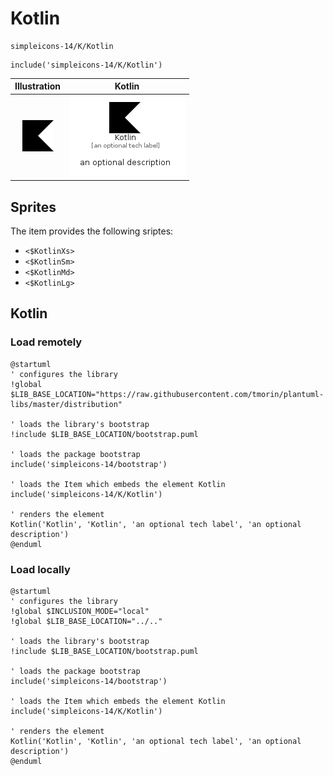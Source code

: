 # Kotlin


```text
simpleicons-14/K/Kotlin
```

```text
include('simpleicons-14/K/Kotlin')
```



| Illustration | Kotlin |
| :---: | :---: |
| ![illustration for Illustration](../../simpleicons-14/K/Kotlin.png) | ![illustration for Kotlin](../../simpleicons-14/K/Kotlin.Local.png) |



## Sprites
The item provides the following sriptes:

- `<$KotlinXs>`
- `<$KotlinSm>`
- `<$KotlinMd>`
- `<$KotlinLg>`





## Kotlin

### Load remotely
```plantuml
@startuml
' configures the library
!global $LIB_BASE_LOCATION="https://raw.githubusercontent.com/tmorin/plantuml-libs/master/distribution"

' loads the library's bootstrap
!include $LIB_BASE_LOCATION/bootstrap.puml

' loads the package bootstrap
include('simpleicons-14/bootstrap')

' loads the Item which embeds the element Kotlin
include('simpleicons-14/K/Kotlin')

' renders the element
Kotlin('Kotlin', 'Kotlin', 'an optional tech label', 'an optional description')
@enduml
```

### Load locally
```plantuml
@startuml
' configures the library
!global $INCLUSION_MODE="local"
!global $LIB_BASE_LOCATION="../.."

' loads the library's bootstrap
!include $LIB_BASE_LOCATION/bootstrap.puml

' loads the package bootstrap
include('simpleicons-14/bootstrap')

' loads the Item which embeds the element Kotlin
include('simpleicons-14/K/Kotlin')

' renders the element
Kotlin('Kotlin', 'Kotlin', 'an optional tech label', 'an optional description')
@enduml
```

